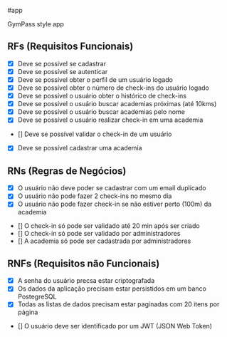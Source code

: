 #app

GymPass style app

## RFs (Requisitos Funcionais)

- [x] Deve se possível se cadastrar
- [x] Deve se possível se autenticar
- [x] Deve se possível obter o perfil de um usuário logado
- [x] Deve se possível obter o número de check-ins do usuário logado
- [x] Deve se possível o usuário obter o histórico de check-ins
- [x] Deve se possível o usuário buscar academias próximas (até 10kms)
- [x] Deve se possível o usuário buscar academias pelo nome
- [x] Deve se possível o usuário realizar check-in em uma academia
- [] Deve se possível validar o check-in de um usuário
- [x] Deve se possível cadastrar uma academia

## RNs (Regras de Negócios)

- [x] O usuário não deve poder se cadastrar com um email duplicado
- [x] O usuário não pode fazer 2 check-ins no mesmo dia
- [x] O usuário não pode fazer check-in se não estiver perto (100m) da academia
- [] O check-in só pode ser validado até 20 min após ser criado
- [] O check-in só pode ser validado por administradores
- [] A academia só pode ser cadastrada por administradores

## RNFs (Requisitos não Funcionais)

- [x] A senha do usuário precsa estar criptografada
- [x] Os dados da aplicação precisam estar persistidos em um banco PostegreSQL
- [x] Todas as listas de dados precisam estar paginadas com 20 itens por página
- [] O usuário deve ser identificado por um JWT (JSON Web Token)